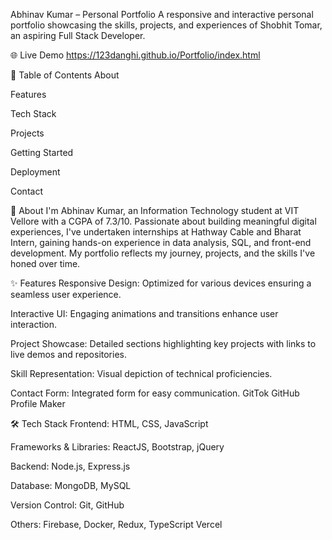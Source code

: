 Abhinav Kumar – Personal Portfolio
A responsive and interactive personal portfolio showcasing the skills, projects, and experiences of Shobhit Tomar, an aspiring Full Stack Developer.

🌐 Live Demo
https://123danghi.github.io/Portfolio/index.html

📌 Table of Contents
About

Features

Tech Stack

Projects

Getting Started

Deployment

Contact

📖 About
I'm Abhinav Kumar, an Information Technology student at VIT Vellore with a CGPA of 7.3/10. Passionate about building meaningful digital experiences, I've undertaken internships at Hathway Cable and Bharat Intern, gaining hands-on experience in data analysis, SQL, and front-end development. My portfolio reflects my journey, projects, and the skills I've honed over time.

✨ Features
Responsive Design: Optimized for various devices ensuring a seamless user experience.

Interactive UI: Engaging animations and transitions enhance user interaction.

Project Showcase: Detailed sections highlighting key projects with links to live demos and repositories.

Skill Representation: Visual depiction of technical proficiencies.

Contact Form: Integrated form for easy communication.
GitTok
GitHub Profile Maker

🛠 Tech Stack
Frontend: HTML, CSS, JavaScript

Frameworks & Libraries: ReactJS, Bootstrap, jQuery

Backend: Node.js, Express.js

Database: MongoDB, MySQL

Version Control: Git, GitHub

Others: Firebase, Docker, Redux, TypeScript
Vercel
